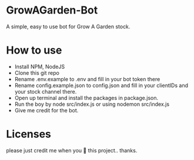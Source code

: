 # GrowAGarden-Bot
A simple, easy to use bot for Grow A Garden stock.

# How to use 

- Install NPM, NodeJS
- Clone this git repo
- Rename .env.example to .env and fill in your bot token there
- Rename config.example.json to config.json and fill in your clientIDs and your stock channel there.
- Open up terminal and install the packages in package.json.
- Run the boy by node src/index.js or using nodemon src/index.js
- Give me credit for the bot.


# Licenses
please just credit me when you 🍴 this project.. thanks.
